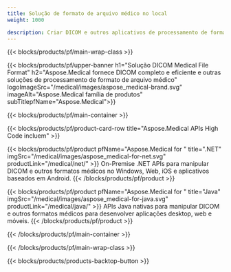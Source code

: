```yaml
---
title: Solução de formato de arquivo médico no local 
weight: 1000

description: Criar DICOM e outros aplicativos de processamento de formato médico usando Aspose Medical On-Premise APIs
---
```


{{< blocks/products/pf/main-wrap-class >}}

{{< blocks/products/pf/upper-banner h1="Solução DICOM Medical File Format" h2="Aspose.Medical fornece DICOM completo e eficiente e outras soluções de processamento de formato de arquivo médico" logoImageSrc="/medical/images/aspose_medical-brand.svg" imageAlt="Aspose.Medical família de produtos" subTitlepfName="Aspose.Medical">}}

{{< blocks/products/pf/main-container >}}

{{< blocks/products/pf/product-card-row title="Aspose.Medical APIs High Code incluem" >}}

{{< blocks/products/pf/product pfName="Aspose.Medical for " title=".NET" imgSrc="/medical/images/aspose_medical-for-net.svg" productLink="/medical/net/" >}}
On-Premise .NET APIs para manipular DICOM e outros formatos médicos no Windows, Web, iOS e aplicativos baseados em Android.
{{< /blocks/products/pf/product >}}

{{< blocks/products/pf/product pfName="Aspose.Medical for " title="Java" imgSrc="/medical/images/aspose_medical-for-java.svg" productLink="/medical/java/" >}}
APIs Java nativas para manipular DICOM e outros formatos médicos para desenvolver aplicações desktop, web e móveis.
{{< /blocks/products/pf/product >}}

{{< /blocks/products/pf/main-container >}}

{{< /blocks/products/pf/main-wrap-class >}}

{{< blocks/products/products-backtop-button >}}